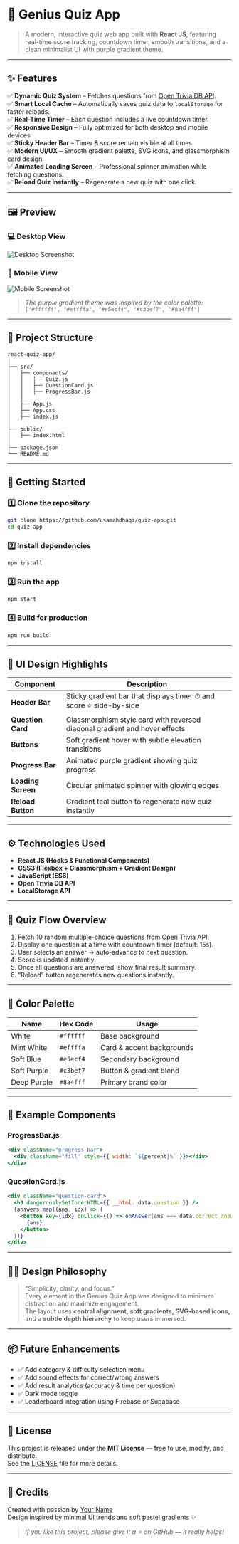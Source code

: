 # 🧠 Genius Quiz App  
> A modern, interactive quiz web app built with **React JS**, featuring real-time score tracking, countdown timer, smooth transitions, and a clean minimalist UI with purple gradient theme.

---

## ✨ Features

✅ **Dynamic Quiz System** – Fetches questions from [Open Trivia DB API](https://opentdb.com/).  
✅ **Smart Local Cache** – Automatically saves quiz data to `localStorage` for faster reloads.  
✅ **Real-Time Timer** – Each question includes a live countdown timer.  
✅ **Responsive Design** – Fully optimized for both desktop and mobile devices.  
✅ **Sticky Header Bar** – Timer & score remain visible at all times.  
✅ **Modern UI/UX** – Smooth gradient palette, SVG icons, and glassmorphism card design.  
✅ **Animated Loading Screen** – Professional spinner animation while fetching questions.  
✅ **Reload Quiz Instantly** – Regenerate a new quiz with one click.

---

## 🖼️ Preview

### 💻 Desktop View  
![Desktop Screenshot](./screenshots/desktop-preview.png)

### 📱 Mobile View  
![Mobile Screenshot](./screenshots/mobile-preview.png)

> *The purple gradient theme was inspired by the color palette:*  
> `["#ffffff", "#effffa", "#e5ecf4", "#c3bef7", "#8a4fff"]`

---

## 🧩 Project Structure

```
react-quiz-app/
│
├── src/
│   ├── components/
│   │   ├── Quiz.js
│   │   ├── QuestionCard.js
│   │   ├── ProgressBar.js
│   │
│   ├── App.js
│   ├── App.css
│   ├── index.js
│
├── public/
│   ├── index.html
│
├── package.json
└── README.md
```

---

## 🚀 Getting Started

### 1️⃣ Clone the repository
```bash
git clone https://github.com/usamahdhaqi/quiz-app.git
cd quiz-app
```

### 2️⃣ Install dependencies
```bash
npm install
```

### 3️⃣ Run the app
```bash
npm start
```

### 4️⃣ Build for production
```bash
npm run build
```

---

## 🎨 UI Design Highlights

| Component | Description |
|------------|--------------|
| **Header Bar** | Sticky gradient bar that displays timer ⏱ and score ⭐ side-by-side |
| **Question Card** | Glassmorphism style card with reversed diagonal gradient and hover effects |
| **Buttons** | Soft gradient hover with subtle elevation transitions |
| **Progress Bar** | Animated purple gradient showing quiz progress |
| **Loading Screen** | Circular animated spinner with glowing edges |
| **Reload Button** | Gradient teal button to regenerate new quiz instantly |

---

## ⚙️ Technologies Used

- **React JS (Hooks & Functional Components)**  
- **CSS3 (Flexbox + Glassmorphism + Gradient Design)**  
- **JavaScript (ES6)**  
- **Open Trivia DB API**  
- **LocalStorage API**

---

## 🧠 Quiz Flow Overview

1. Fetch 10 random multiple-choice questions from Open Trivia API.  
2. Display one question at a time with countdown timer (default: 15s).  
3. User selects an answer → auto-advance to next question.  
4. Score is updated instantly.  
5. Once all questions are answered, show final result summary.  
6. “Reload” button regenerates new questions instantly.

---

## 🧵 Color Palette

| Name | Hex Code | Usage |
|------|-----------|--------|
| White | `#ffffff` | Base background |
| Mint White | `#effffa` | Card & accent backgrounds |
| Soft Blue | `#e5ecf4` | Secondary background |
| Soft Purple | `#c3bef7` | Button & gradient blend |
| Deep Purple | `#8a4fff` | Primary brand color |

---

## 🧩 Example Components

### ProgressBar.js
```jsx
<div className="progress-bar">
  <div className="fill" style={{ width: `${percent}%` }}></div>
</div>
```

### QuestionCard.js
```jsx
<div className="question-card">
  <h3 dangerouslySetInnerHTML={{ __html: data.question }} />
  {answers.map((ans, idx) => (
    <button key={idx} onClick={() => onAnswer(ans === data.correct_answer)}>
      {ans}
    </button>
  ))}
</div>
```

---

## 🧑‍🎨 Design Philosophy

> “Simplicity, clarity, and focus.”  
Every element in the Genius Quiz App was designed to minimize distraction and maximize engagement.  
The layout uses **central alignment, soft gradients, SVG-based icons,** and a **subtle depth hierarchy** to keep users immersed.

---

## 📦 Future Enhancements

- ✅ Add category & difficulty selection menu  
- ✅ Add sound effects for correct/wrong answers  
- ✅ Add result analytics (accuracy & time per question)  
- ✅ Dark mode toggle  
- ✅ Leaderboard integration using Firebase or Supabase  

---

## 🧰 License

This project is released under the **MIT License** — free to use, modify, and distribute.  
See the [LICENSE](./LICENSE) file for more details.

---

## 💜 Credits

Created with passion by [Your Name](https://github.com/usamahdhaqi)  
Design inspired by minimal UI trends and soft pastel gradients ✨  

> *If you like this project, please give it a ⭐ on GitHub — it really helps!*
